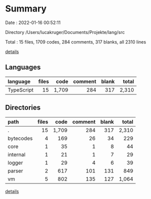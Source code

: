# Summary

Date : 2022-01-16 00:52:11

Directory /Users/lucakruger/Documents/Projekte/lang/src

Total : 15 files,  1709 codes, 284 comments, 317 blanks, all 2310 lines

[details](details.md)

## Languages
| language | files | code | comment | blank | total |
| :--- | ---: | ---: | ---: | ---: | ---: |
| TypeScript | 15 | 1,709 | 284 | 317 | 2,310 |

## Directories
| path | files | code | comment | blank | total |
| :--- | ---: | ---: | ---: | ---: | ---: |
| . | 15 | 1,709 | 284 | 317 | 2,310 |
| bytecodes | 4 | 169 | 26 | 34 | 229 |
| core | 1 | 35 | 1 | 8 | 44 |
| internal | 1 | 21 | 1 | 7 | 29 |
| logger | 1 | 29 | 4 | 6 | 39 |
| parser | 2 | 617 | 101 | 131 | 849 |
| vm | 5 | 802 | 135 | 127 | 1,064 |

[details](details.md)
